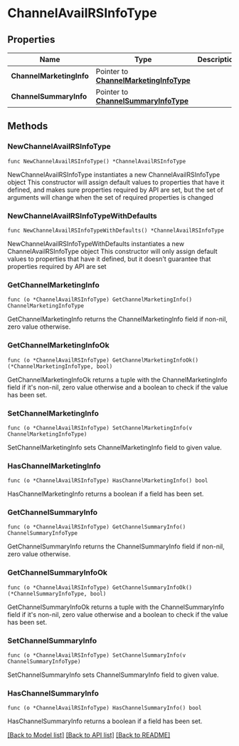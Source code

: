 # ChannelAvailRSInfoType

## Properties

Name | Type | Description | Notes
------------ | ------------- | ------------- | -------------
**ChannelMarketingInfo** | Pointer to [**ChannelMarketingInfoType**](ChannelMarketingInfoType.md) |  | [optional] 
**ChannelSummaryInfo** | Pointer to [**ChannelSummaryInfoType**](ChannelSummaryInfoType.md) |  | [optional] 

## Methods

### NewChannelAvailRSInfoType

`func NewChannelAvailRSInfoType() *ChannelAvailRSInfoType`

NewChannelAvailRSInfoType instantiates a new ChannelAvailRSInfoType object
This constructor will assign default values to properties that have it defined,
and makes sure properties required by API are set, but the set of arguments
will change when the set of required properties is changed

### NewChannelAvailRSInfoTypeWithDefaults

`func NewChannelAvailRSInfoTypeWithDefaults() *ChannelAvailRSInfoType`

NewChannelAvailRSInfoTypeWithDefaults instantiates a new ChannelAvailRSInfoType object
This constructor will only assign default values to properties that have it defined,
but it doesn't guarantee that properties required by API are set

### GetChannelMarketingInfo

`func (o *ChannelAvailRSInfoType) GetChannelMarketingInfo() ChannelMarketingInfoType`

GetChannelMarketingInfo returns the ChannelMarketingInfo field if non-nil, zero value otherwise.

### GetChannelMarketingInfoOk

`func (o *ChannelAvailRSInfoType) GetChannelMarketingInfoOk() (*ChannelMarketingInfoType, bool)`

GetChannelMarketingInfoOk returns a tuple with the ChannelMarketingInfo field if it's non-nil, zero value otherwise
and a boolean to check if the value has been set.

### SetChannelMarketingInfo

`func (o *ChannelAvailRSInfoType) SetChannelMarketingInfo(v ChannelMarketingInfoType)`

SetChannelMarketingInfo sets ChannelMarketingInfo field to given value.

### HasChannelMarketingInfo

`func (o *ChannelAvailRSInfoType) HasChannelMarketingInfo() bool`

HasChannelMarketingInfo returns a boolean if a field has been set.

### GetChannelSummaryInfo

`func (o *ChannelAvailRSInfoType) GetChannelSummaryInfo() ChannelSummaryInfoType`

GetChannelSummaryInfo returns the ChannelSummaryInfo field if non-nil, zero value otherwise.

### GetChannelSummaryInfoOk

`func (o *ChannelAvailRSInfoType) GetChannelSummaryInfoOk() (*ChannelSummaryInfoType, bool)`

GetChannelSummaryInfoOk returns a tuple with the ChannelSummaryInfo field if it's non-nil, zero value otherwise
and a boolean to check if the value has been set.

### SetChannelSummaryInfo

`func (o *ChannelAvailRSInfoType) SetChannelSummaryInfo(v ChannelSummaryInfoType)`

SetChannelSummaryInfo sets ChannelSummaryInfo field to given value.

### HasChannelSummaryInfo

`func (o *ChannelAvailRSInfoType) HasChannelSummaryInfo() bool`

HasChannelSummaryInfo returns a boolean if a field has been set.


[[Back to Model list]](../README.md#documentation-for-models) [[Back to API list]](../README.md#documentation-for-api-endpoints) [[Back to README]](../README.md)


